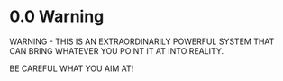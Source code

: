# 0.0 Warning
WARNING - THIS IS AN EXTRAORDINARILY POWERFUL SYSTEM THAT CAN BRING WHATEVER YOU POINT IT AT INTO REALITY. 

BE CAREFUL WHAT YOU AIM AT! 

